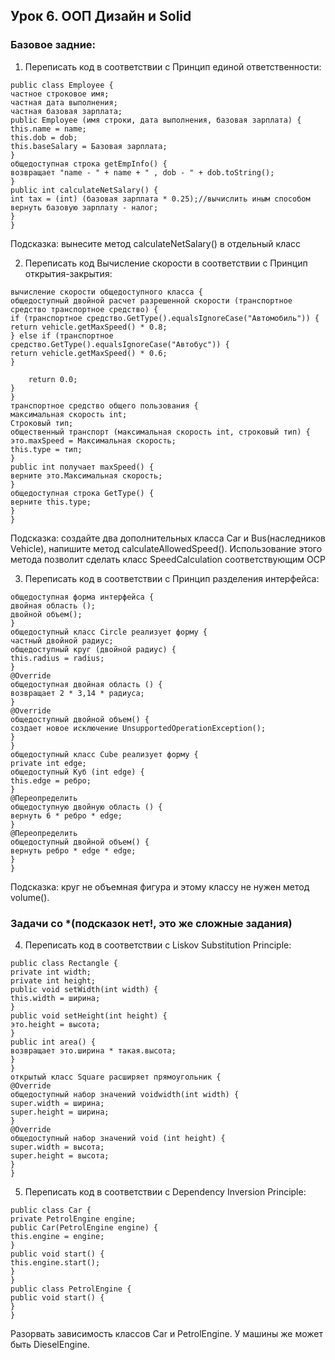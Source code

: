 ## Урок 6. ООП Дизайн и Solid
### Базовое задние:
1) Переписать код в соответствии с Принцип единой ответственности:
```
public class Employee {
частное строковое имя;
частная дата выполнения;
частная базовая зарплата;
public Employee (имя строки, дата выполнения, базовая зарплата) {
this.name = name;
this.dob = dob;
this.baseSalary = Базовая зарплата;
}
общедоступная строка getEmpInfo() {
возвращает "name - " + name + " , dob - " + dob.toString();
}
public int calculateNetSalary() {
int tax = (int) (базовая зарплата * 0.25);//вычислить иным способом
вернуть базовую зарплату - налог;
}
}
```
Подсказка: вынесите метод calculateNetSalary() в отдельный класс

2) Переписать код Вычисление скорости в соответствии с Принцип открытия-закрытия:
```
вычисление скорости общедоступного класса {
общедоступный двойной расчет разрешенной скорости (транспортное средство транспортное средство) {
if (транспортное средство.GetType().equalsIgnoreCase("Автомобиль")) {
return vehicle.getMaxSpeed() * 0.8;
} else if (транспортное средство.GetType().equalsIgnoreCase("Автобус")) {
return vehicle.getMaxSpeed() * 0.6;
}

    return 0.0;
}
}
транспортное средство общего пользования {
максимальная скорость int;
Строковый тип;
общественный транспорт (максимальная скорость int, строковый тип) {
это.maxSpeed = Максимальная скорость;
this.type = тип;
}
public int получает maxSpeed() {
верните это.Максимальная скорость;
}
общедоступная строка GetType() {
верните this.type;
}
}
```
Подсказка: создайте два дополнительных класса Car и Bus(наследников Vehicle), напишите метод calculateAllowedSpeed(). Использование этого метода позволит сделать класс SpeedCalculation соответствующим OCP

3) Переписать код в соответствии с Принцип разделения интерфейса:
```
общедоступная форма интерфейса {
двойная область ();
двойной объем();
}
общедоступный класс Circle реализует форму {
частный двойной радиус;
общедоступный круг (двойной радиус) {
this.radius = radius;
}
@Override
общедоступная двойная область () {
возвращает 2 * 3,14 * радиуса;
}
@Override
общедоступный двойной объем() {
создает новое исключение UnsupportedOperationException();
}
}
общедоступный класс Cube реализует форму {
private int edge;
общедоступный Куб (int edge) {
this.edge = ребро;
}
@Переопределить
общедоступную двойную область () {
вернуть 6 * ребро * edge;
}
@Переопределить
общедоступный двойной объем() {
вернуть ребро * edge * edge;
}
}
```
Подсказка: круг не объемная фигура и этому классу не нужен метод volume().

### Задачи со *(подсказок нет!, это же сложные задания)
4) Переписать код в соответствии с Liskov Substitution Principle:
```
public class Rectangle {
private int width;
private int height;
public void setWidth(int width) {
this.width = ширина;
}
public void setHeight(int height) {
это.height = высота;
}
public int area() {
возвращает это.ширина * такая.высота;
}
}
открытый класс Square расширяет прямоугольник {
@Override
общедоступный набор значений voidwidth(int width) {
super.width = ширина;
super.height = ширина;
}
@Override
общедоступный набор значений void (int height) {
super.width = высота;
super.height = высота;
}
}
```
5) Переписать код в соответствии с Dependency Inversion Principle:
```
public class Car {
private PetrolEngine engine;
public Car(PetrolEngine engine) {
this.engine = engine;
}
public void start() {
this.engine.start();
}
}
public class PetrolEngine {
public void start() {
}
}
```
Разорвать зависимость классов Car и PetrolEngine. У машины же может быть DieselEngine.

